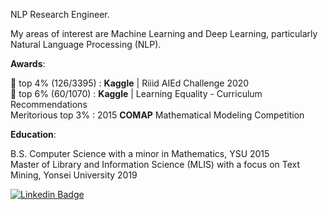 NLP Research Engineer.

My areas of interest are Machine Learning and Deep Learning, particularly Natural Language Processing (NLP).


**Awards**:

🥈 top 4% (126/3395) : **Kaggle** | Riiid AIEd Challenge 2020 <br>
🥉 top 6% (60/1070) : **Kaggle** | Learning Equality - Curriculum Recommendations <br>
Meritorious top 3% : 2015 **COMAP** Mathematical Modeling Competition <br>


**Education**:

B.S. Computer Science with a minor in Mathematics, YSU 2015<br>
Master of Library and Information Science (MLIS) with a focus on Text Mining, Yonsei University 2019

[![Linkedin Badge](https://img.shields.io/badge/-LinkedIn-blue?style=flat-square&logo=Linkedin&logoColor=white&link=https://www.linkedin.com/in/teryn-jones-379ba894/)](https://www.linkedin.com/in/teryn-jones-379ba894/)	
